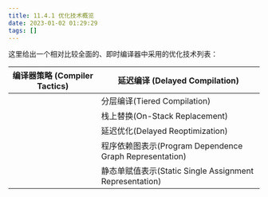 ```yaml
---
title: 11.4.1 优化技术概览  
date: 2023-01-02 01:29:29  
tags: []  
---
```


这里给出一个相对比较全面的、即时编译器中采用的优化技术列表：


| 编译器策略 (Compiler Tactics) | 延迟编译 (Delayed Compilation)                        |
|-------------------------|--------------------------------------------------|
|                         | 分层编译(Tiered Compilation)                         |
|                         | 栈上替换(On-Stack Replacement)                       |
|                         | 延迟优化(Delayed Reoptimization)                     |
|                         | 程序依赖图表示(Program Dependence Graph Representation) |
|                         | 静态单赋值表示(Static Single Assignment Representation) |
